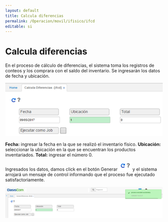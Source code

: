 ```yaml
---
layout: default
title: Calcula diferencias
permalink: /Operacion/movil/ifisico/ifcd
editable: si
---
```


# Calcula diferencias

En el proceso de cálculo de diferencias, el sistema toma los registros de conteos y los comprara con el saldo del inventario.
Se ingresarán los datos de fecha y ubicación.

![](ifcd1.png)

**Fecha:** ingresar la fecha en la que se realizó el inventario físico.
**Ubicación:** seleccionar la ubicación en la que se encuentran los productos inventariados.
**Total:** ingresar el número 0.

Ingresados los datos, damos click en el botón Generar ![](ifcd3.png)  y el sistema arrojará un mensaje de control informando que el proceso fue ejecutado satisfactoriamente.

![](ifcd2.png)


